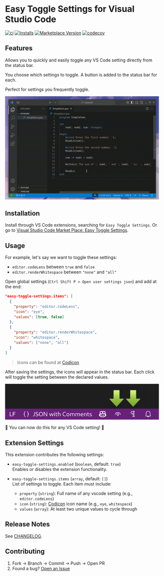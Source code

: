 # Easy Toggle Settings for Visual Studio Code

[![ci](https://github.com/mhagnumdw/vscode-easy-toggle-settings/actions/workflows/ci.yml/badge.svg)](https://github.com/mhagnumdw/vscode-easy-toggle-settings/actions/workflows/ci.yml)
[![Installs](https://img.shields.io/visual-studio-marketplace/i/mhagnumdw.easy-toggle-settings)](https://marketplace.visualstudio.com/items?itemName=mhagnumdw.easy-toggle-settings)
[![Marketplace Version](https://img.shields.io/visual-studio-marketplace/v/mhagnumdw.easy-toggle-settings.svg)](https://marketplace.visualstudio.com/items?itemName=mhagnumdw.easy-toggle-settings)
[![codecov](https://codecov.io/github/mhagnumdw/vscode-easy-toggle-settings/graph/badge.svg?token=PK2XHKQCW2)](https://codecov.io/github/mhagnumdw/vscode-easy-toggle-settings)

## Features

Allows you to quickly and easily toggle any VS Code setting directly from the status bar.

You choose which settings to toggle. A button is added to the status bar for each.

Perfect for settings you frequently toggle.

![demo](resources/docs/demo.gif)

## Installation

Install through VS Code extensions, searching for `Easy Toggle Settings`. Or go to  [Visual Studio Code Market Place: Easy Toggle Settings](https://marketplace.visualstudio.com/items?itemName=mhagnumdw.easy-toggle-settings).

## Usage

For example, let's say we want to toggle these settings:

- `editor.codeLens` between `true` and `false`
- `editor.renderWhitespace` between `"none"` and `"all"`

Open global settings (`Ctrl Shift P > Open user settings json`) and add at the end:

```json
"easy-toggle-settings.items": [
  {
    "property": "editor.codeLens",
    "icon": "eye",
    "values": [true, false]
  },
  {
    "property": "editor.renderWhitespace",
    "icon": "whitespace",
    "values": ["none", "all"]
  }
]
```

> Icons can be found at [Codicon](https://code.visualstudio.com/api/references/icons-in-labels#icon-listing)

After saving the settings, the icons will appear in the status bar. Each click will toggle the setting between the declared values.

![toolbar](resources/docs/toolbar.png)

🎉 You can now do this for any VS Code setting! 🥳

## Extension Settings

This extension contributes the following settings:

- `easy-toggle-settings.enabled` (`boolean`, default: `true`)  
  Enables or disables the extension functionality.

- `easy-toggle-settings.items` (`array`, default: `[]`)  
  List of settings to toggle. Each item must include:
  - `property` (`string`): Full name of any vscode setting (e.g., `editor.codeLens`)
  - `icon` (`string`): [Codicon](https://code.visualstudio.com/api/references/icons-in-labels#icon-listing) icon name (e.g., `eye`, `whitespace`)
  - `values` (`array`): At least two unique values to cycle through

## Release Notes

See [CHANGELOG](CHANGELOG.md).

## Contributing

1. Fork → Branch → Commit → Push → Open PR
2. Found a bug? [Open an Issue](https://github.com/mhagnumdw/vscode-easy-toggle-settings/issues)
